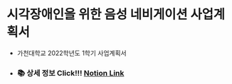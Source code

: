 # 시각장애인을 위한 음성 네비게이션 사업계획서
- 가천대학교 2022학년도 1학기 사업계획서

- ### 📚 상세 정보 Click!!! [Notion Link](https://delicate-trouble-d06.notion.site/3-New-Eyes-1795bfcbe0478093bbfce3bed5942378)
  
